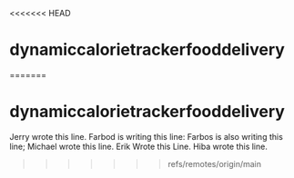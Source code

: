 <<<<<<< HEAD
# dynamiccalorietrackerfooddelivery
=======
# dynamiccalorietrackerfooddelivery
Jerry wrote this line.
Farbod is writing this line: 
Farbos  is also writing this line;
Michael wrote this line.
Erik Wrote this Line.
Hiba wrote this line.
>>>>>>> refs/remotes/origin/main
